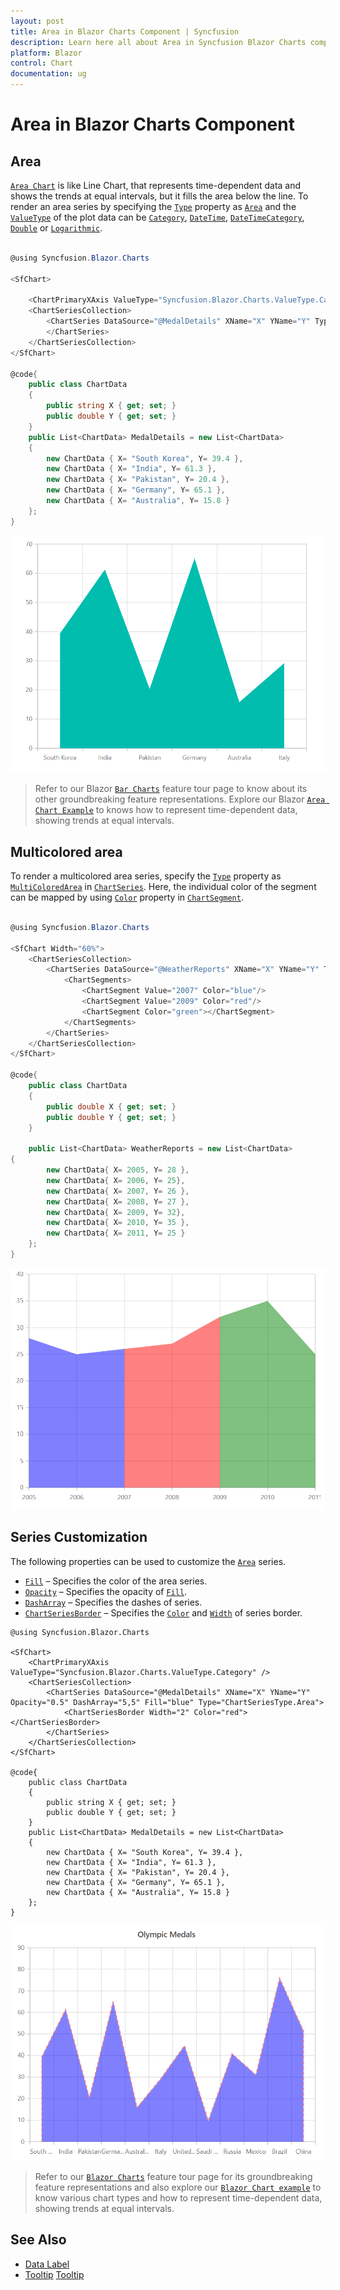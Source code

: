 ```yaml
---
layout: post
title: Area in Blazor Charts Component | Syncfusion
description: Learn here all about Area in Syncfusion Blazor Charts component and more.
platform: Blazor
control: Chart
documentation: ug
---
```


# Area in Blazor Charts Component

## Area

[`Area Chart`](https://www.syncfusion.com/blazor-components/blazor-charts/chart-types/area-chart) is like Line Chart, that represents time-dependent data and shows the trends at equal intervals, but it fills the area below the line. To render an area series by specifying the [`Type`](https://help.syncfusion.com/cr/blazor/Syncfusion.Blazor.Charts.ChartSeries.html#Syncfusion_Blazor_Charts_ChartSeries_Type) property as [`Area`](https://help.syncfusion.com/cr/blazor/Syncfusion.Blazor.Charts.ChartSeriesType.html#Syncfusion_Blazor_Charts_ChartSeriesType_Area) and the [`ValueType`](https://help.syncfusion.com/cr/blazor/Syncfusion.Blazor.Charts.ChartCommonAxis.html#Syncfusion_Blazor_Charts_ChartCommonAxis_ValueType) of the plot data can be [`Category`](https://help.syncfusion.com/cr/blazor/Syncfusion.Blazor.Charts.ValueType.html#Syncfusion_Blazor_Charts_ValueType_Category), [`DateTime`](https://help.syncfusion.com/cr/blazor/Syncfusion.Blazor.Charts.ValueType.html#Syncfusion_Blazor_Charts_ValueType_DateTime), [`DateTimeCategory`](https://help.syncfusion.com/cr/blazor/Syncfusion.Blazor.Charts.ValueType.html#Syncfusion_Blazor_Charts_ValueType_DateTimeCategory), [`Double`](https://help.syncfusion.com/cr/blazor/Syncfusion.Blazor.Charts.ValueType.html#Syncfusion_Blazor_Charts_ValueType_Double) or [`Logarithmic`](https://help.syncfusion.com/cr/blazor/Syncfusion.Blazor.Charts.ValueType.html#Syncfusion_Blazor_Charts_ValueType_Logarithmic).

```csharp

@using Syncfusion.Blazor.Charts

<SfChart>

    <ChartPrimaryXAxis ValueType="Syncfusion.Blazor.Charts.ValueType.Category"/>
    <ChartSeriesCollection>
        <ChartSeries DataSource="@MedalDetails" XName="X" YName="Y" Type="ChartSeriesType.Area">
        </ChartSeries>
    </ChartSeriesCollection>
</SfChart>

@code{
    public class ChartData
    {
        public string X { get; set; }
        public double Y { get; set; }
    }
    public List<ChartData> MedalDetails = new List<ChartData>
    {
        new ChartData { X= "South Korea", Y= 39.4 },
        new ChartData { X= "India", Y= 61.3 },
        new ChartData { X= "Pakistan", Y= 20.4 },
        new ChartData { X= "Germany", Y= 65.1 },
        new ChartData { X= "Australia", Y= 15.8 }
    };
}

```

![Area Charts](../images/chart-types-images/area.png)

> Refer to our Blazor [`Bar Charts`](https://www.syncfusion.com/blazor-components/blazor-charts/chart-types/area-chart) feature tour page to know about its other groundbreaking feature representations. Explore our Blazor [`Area Chart Example`](https://blazor.syncfusion.com/demos/chart/area?theme=bootstrap4) to knows how to represent time-dependent data, showing trends at equal intervals.

## Multicolored area

To render a multicolored area series, specify the [`Type`](https://help.syncfusion.com/cr/blazor/Syncfusion.Blazor.Charts.ChartSeries.html#Syncfusion_Blazor_Charts_ChartSeries_Type) property as [`MultiColoredArea`](https://help.syncfusion.com/cr/blazor/Syncfusion.Blazor.Charts.ChartSeriesType.html#Syncfusion_Blazor_Charts_ChartSeriesType_MultiColoredArea) in [`ChartSeries`](https://help.syncfusion.com/cr/blazor/Syncfusion.Blazor.Charts.ChartSeries.html). Here, the individual color of the segment can be mapped by using [`Color`](https://help.syncfusion.com/cr/blazor/Syncfusion.Blazor.Charts.ChartSegment.html#Syncfusion_Blazor_Charts_ChartSegment_Color) property in [`ChartSegment`](https://help.syncfusion.com/cr/blazor/Syncfusion.Blazor.Charts.ChartSegment.html).

```csharp

@using Syncfusion.Blazor.Charts

<SfChart Width="60%">
    <ChartSeriesCollection>
        <ChartSeries DataSource="@WeatherReports" XName="X" YName="Y" Type="ChartSeriesType.MultiColoredArea">
            <ChartSegments>
                <ChartSegment Value="2007" Color="blue"/>
                <ChartSegment Value="2009" Color="red"/>
                <ChartSegment Color="green"></ChartSegment>
            </ChartSegments>
        </ChartSeries>
    </ChartSeriesCollection>
</SfChart>

@code{
    public class ChartData
    {
        public double X { get; set; }
        public double Y { get; set; }
    }

    public List<ChartData> WeatherReports = new List<ChartData>
{
        new ChartData{ X= 2005, Y= 28 },
        new ChartData{ X= 2006, Y= 25},
        new ChartData{ X= 2007, Y= 26 },
        new ChartData{ X= 2008, Y= 27 },
        new ChartData{ X= 2009, Y= 32},
        new ChartData{ X= 2010, Y= 35 },
        new ChartData{ X= 2011, Y= 25 }
    };
}


```

![Area Charts with Multicolored](../images/chart-types-images/multicolorarea.png)

## Series Customization

The following properties can be used to customize the [`Area`](https://help.syncfusion.com/cr/blazor/Syncfusion.Blazor.Charts.ChartSeriesType.html#Syncfusion_Blazor_Charts_ChartSeriesType_Area) series.

* [`Fill`](https://help.syncfusion.com/cr/blazor/Syncfusion.Blazor.Charts.ChartSeries.html#Syncfusion_Blazor_Charts_ChartSeries_Fill) – Specifies the color of the area series.
* [`Opacity`](https://help.syncfusion.com/cr/blazor/Syncfusion.Blazor.Charts.ChartSeries.html#Syncfusion_Blazor_Charts_ChartSeries_Opacity) – Specifies the opacity of [`Fill`](https://help.syncfusion.com/cr/blazor/Syncfusion.Blazor.Charts.ChartSeries.html#Syncfusion_Blazor_Charts_ChartSeries_Fill).
* [`DashArray`](https://help.syncfusion.com/cr/blazor/Syncfusion.Blazor.Charts.ChartSeries.html#Syncfusion_Blazor_Charts_ChartSeries_DashArray) – Specifies the dashes of series.
* [`ChartSeriesBorder`](https://help.syncfusion.com/cr/blazor/Syncfusion.Blazor.Charts.ChartSeriesBorder.html) – Specifies the [`Color`](https://help.syncfusion.com/cr/blazor/Syncfusion.Blazor.Charts.ChartCommonBorder.html#Syncfusion_Blazor_Charts_ChartCommonBorder_Color) and [`Width`](https://help.syncfusion.com/cr/blazor/Syncfusion.Blazor.Charts.ChartCommonBorder.html#Syncfusion_Blazor_Charts_ChartCommonBorder_Width) of series border.

```cshtml
@using Syncfusion.Blazor.Charts

<SfChart>
    <ChartPrimaryXAxis ValueType="Syncfusion.Blazor.Charts.ValueType.Category" />
    <ChartSeriesCollection>
        <ChartSeries DataSource="@MedalDetails" XName="X" YName="Y" Opacity="0.5" DashArray="5,5" Fill="blue" Type="ChartSeriesType.Area">
            <ChartSeriesBorder Width="2" Color="red"></ChartSeriesBorder>
        </ChartSeries>
    </ChartSeriesCollection>
</SfChart>

@code{
    public class ChartData
    {
        public string X { get; set; }
        public double Y { get; set; }
    }
    public List<ChartData> MedalDetails = new List<ChartData>
    {
        new ChartData { X= "South Korea", Y= 39.4 },
        new ChartData { X= "India", Y= 61.3 },
        new ChartData { X= "Pakistan", Y= 20.4 },
        new ChartData { X= "Germany", Y= 65.1 },
        new ChartData { X= "Australia", Y= 15.8 }
    };
}
```

![Area Charts with Customization](../images/chart-types-images/area-custom.png)

> Refer to our [`Blazor Charts`](https://www.syncfusion.com/blazor-components/blazor-charts) feature tour page for its groundbreaking feature representations and also explore our [`Blazor Chart example`](https://blazor.syncfusion.com/demos/chart/line?theme=bootstrap4) to know various chart types and how to represent time-dependent data, showing trends at equal intervals.

## See Also

* [Data Label](../data-labels)
* [Tooltip](../tool-tip) [Tooltip](../tool-tip)